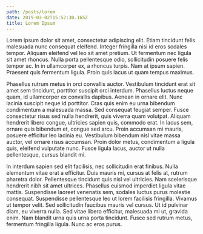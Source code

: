 ```yaml
---
path: /posts/lorem
date: 2019-03-02T15:52:30.165Z
title: Lorem Ipsum
---
```

Lorem ipsum dolor sit amet, consectetur adipiscing elit. Etiam tincidunt felis malesuada nunc consequat eleifend. Integer fringilla nisi id eros sodales tempor. Aliquam eleifend vel leo sit amet pretium. Ut fermentum nec ligula sit amet rhoncus. Nulla porta pellentesque odio, sollicitudin posuere felis tempor ac. In in ullamcorper ex, a rhoncus turpis. Nam at ipsum sapien. Praesent quis fermentum ligula. Proin quis lacus ut quam tempus maximus.



Phasellus rutrum metus in orci convallis auctor. Vestibulum tincidunt erat sit amet sem tincidunt, porttitor suscipit orci interdum. Phasellus luctus neque quam, id ullamcorper ex convallis dapibus. Aenean in ornare elit. Nunc lacinia suscipit neque id porttitor. Cras quis enim eu urna bibendum condimentum a malesuada massa. Sed consequat feugiat semper. Fusce consectetur risus sed nulla hendrerit, quis viverra quam volutpat. Aliquam hendrerit libero congue, ultricies sapien quis, commodo erat. In lacus sem, ornare quis bibendum et, congue sed arcu. Proin accumsan mi mauris, posuere efficitur leo lacinia eu. Vestibulum bibendum nisl vitae massa auctor, vel ornare risus accumsan. Proin dolor metus, condimentum a ligula quis, eleifend vulputate nunc. Fusce ligula lacus, auctor ut nulla pellentesque, cursus blandit mi.



In interdum sapien sed elit facilisis, nec sollicitudin erat finibus. Nulla elementum vitae erat a efficitur. Duis mauris mi, cursus at felis at, rutrum pharetra dolor. Pellentesque tincidunt quis nisl vel ultricies. Nam scelerisque hendrerit nibh sit amet ultrices. Phasellus euismod imperdiet ligula vitae mattis. Suspendisse laoreet venenatis sem, sodales luctus purus molestie consequat. Suspendisse pellentesque leo ut lorem facilisis fringilla. Vivamus ut tempor velit. Sed sollicitudin faucibus mauris vel cursus. Ut id pulvinar diam, eu viverra nulla. Sed vitae libero efficitur, malesuada mi ut, gravida enim. Nam blandit urna quis urna porta tincidunt. Fusce sed rutrum metus, fermentum fringilla ligula. Nunc ac eros purus.
